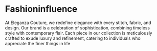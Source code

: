 # Fashioninfluence
At Eleganza Couture, we redefine elegance with every stitch, fabric, and design. Our brand is a celebration of sophistication, combining timeless style with contemporary flair. Each piece in our collection is meticulously crafted to exude luxury and refinement, catering to individuals who appreciate the finer things in life
